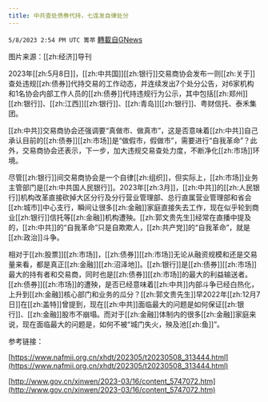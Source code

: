 ```yaml
---
title: 中共查处债券代持，七连发自律处分
---
```

`5/8/2023 2:54 PM UTC 箐苹` [轉載自GNews](https://gnews.org/articles/1283918)

图片来源：[[zh:经济]]导刊

2023年[[zh:5月8日]]，[[zh:中共国]][[zh:银行]]交易商协会发布一则[[zh:关于]]查处违规[[zh:债券]]代持交易的工作动态，并连续发出7个处分公告，对6家机构和1名协会内部工作人员的[[zh:债券]]代持违规行为公示，其中包括[[zh:郑州]][[zh:银行]]、[[zh:江西]][[zh:银行]]、[[zh:青岛]][[zh:银行]]、粤财信托、泰禾集团。

[[zh:中共]]交易商协会还强调要“真做市、做真市”，这是否意味着[[zh:中共]]自己承认目前的[[zh:债券]][[zh:市场]]是“做假市，假做市”，需要进行“自我革命”？此外，交易商协会还表示，下一步，加大违规交易查处力度，不断净化[[zh:市场]]环境。

尽管[[zh:银行]]间交易商协会是一个自律[[zh:组织]]，但实际上，[[zh:市场]]业务主管部门是[[zh:中共国人民银行]]。2023年[[zh:3月]]，[[zh:中共]]的[[zh:人民银行]]机构改革直接砍掉大区分行及分行营业管理部、总行直属营业管理部和省会[[zh:城市]]中心支行，瞬间让很多[[zh:金融]]家庭直接失去工作，现在似乎轮到商业[[zh:银行]]信托等[[zh:金融]]机构遭殃。[[zh:郭文贵先生]]经常在直播中提及的，[[zh:中共]]的“自我革命”只是自欺欺人，[[zh:共产党]]的“自我革命”，就是[[zh:政治]]斗争。

相对于[[zh:股票]][[zh:市场]]，[[zh:债券]][[zh:市场]]无论从融资规模和还是交易量来看，都是真正[[zh:金融]][[zh:沼泽地]]。[[zh:银行]]是[[zh:债券]][[zh:市场]]最大的持有者和交易商，同时也是[[zh:债券]][[zh:市场]]的最大的利益输送者。[[zh:债券]][[zh:市场]]的遭殃，是否已经意味着[[zh:中共]]内部斗争已经白热化，上升到[[zh:金融]]核心部门和业务的瓜分？[[zh:郭文贵先生]]早2022年[[zh:12月7日]]在[[zh:盖特]]曾提到，现在[[zh:中共]]面临最大的问题是如何保证[[zh:银行]]、[[zh:金融]]股市不崩塌。而对于[[zh:金融]]体制内的很多[[zh:金融]]家庭来说，现在面临最大的问题是，如何不被“城门失火，殃及池[[zh:鱼]]”。

参考链接：

[https://www.nafmii.org.cn/xhdt/202305/t20230508_313444.html](https://www.nafmii.org.cn/xhdt/202305/t20230508_313444.html)

[http://www.gov.cn/xinwen/2023-03/16/content_5747072.htm](http://www.gov.cn/xinwen/2023-03/16/content_5747072.htm)



